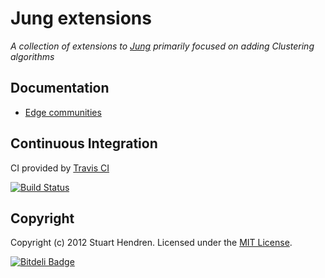 
# Jung extensions

_A collection of extensions to [Jung](http://jung.sourceforge.net/) primarily focused on adding Clustering algorithms_

## Documentation

 * [Edge communities](https://github.com/hendrens/Jung-Extensions/wiki/Edge-communities)

## Continuous Integration

CI provided by [Travis CI](http://travis-ci.org/)

[![Build Status](https://secure.travis-ci.org/hendrens/Jung-Extensions.png)](http://travis-ci.org/hendrens/Jung-Extensions)

## Copyright

Copyright (c) 2012 Stuart Hendren. Licensed under the [MIT License](http://opensource.org/licenses/mit-license.php).






[![Bitdeli Badge](https://d2weczhvl823v0.cloudfront.net/hendrens/jung-extensions/trend.png)](https://bitdeli.com/free "Bitdeli Badge")

